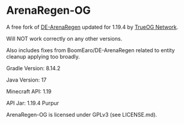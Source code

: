 # ArenaRegen-OG

A free fork of [DE-ArenaRegen](https://github.com/Realizedd/DE-ArenaRegen/) updated for 1.19.4 by [TrueOG Network](https://true-og.net/).

Will NOT work correctly on any other versions.

Also includes fixes from BoomEaro/DE-ArenaRegen related to entity cleanup applying too broadly.

Gradle Version: 8.14.2

Java Version: 17

Minecraft API: 1.19

API Jar: 1.19.4 Purpur

ArenaRegen-OG is licensed under GPLv3 (see LICENSE.md).
